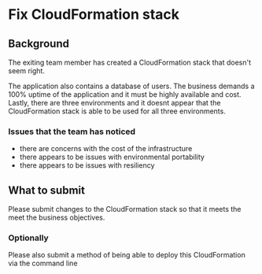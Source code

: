 # Fix CloudFormation stack 

## Background

The exiting team member has created a CloudFormation stack that doesn't seem right.

The application also contains a database of users. The business demands a 100% uptime of the application and it must be highly available and cost. Lastly, there are three environments and it doesnt appear that the CloudFormation stack is able to be used for all three environments.


### Issues that the team has noticed 

* there are concerns with the cost of the infrastructure
* there appears to be issues with environmental portability
* there appears to be issues with resiliency

## What to submit

Please submit changes to the CloudFormation stack so that it meets the meet the business objectives.

### Optionally 

Please also submit a method of being able to deploy this CloudFormation via the command line
